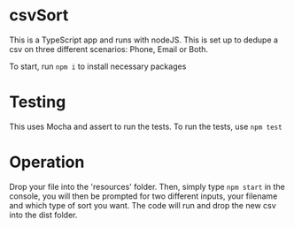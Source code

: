 # csvSort 
This is a TypeScript app and runs with nodeJS.
This is set up to dedupe a csv on three different scenarios: Phone, Email or Both.

To start, run `npm i` to install necessary packages

# Testing
This uses Mocha and assert to run the tests.
To run the tests, use `npm test`

# Operation
Drop your file into the 'resources' folder. Then, simply type `npm start` in the console, you will then be prompted for two different inputs, your filename and which type of sort you want. The code will run and drop the new csv into the dist folder.